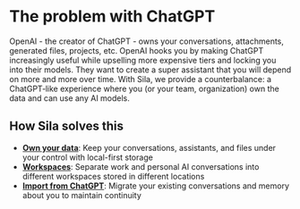 # The problem with ChatGPT

OpenAI - the creator of ChatGPT - owns your conversations, attachments, generated files, projects, etc. OpenAI hooks you by making ChatGPT increasingly useful while upselling more expensive tiers and locking you into their models. They want to create a super assistant that you will depend on more and more over time. With Sila, we provide a counterbalance: a ChatGPT‑like experience where you (or your team, organization) own the data and can use any AI models.

## How Sila solves this

- **[Own your data](own.md)**: Keep your conversations, assistants, and files under your control with local-first storage
- **[Workspaces](features/workspaces.md)**: Separate work and personal AI conversations into different workspaces stored in different locations
- **[Import from ChatGPT](features/import-from-chatgpt.md)**: Migrate your existing conversations and memory about you to maintain continuity